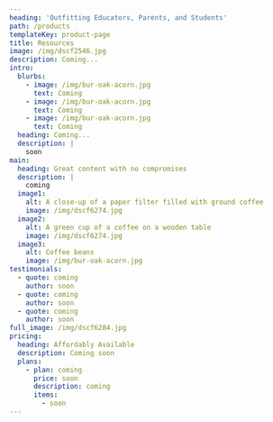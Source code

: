 ```yaml
---
heading: 'Outfitting Educators, Parents, and Students'
path: /products
templateKey: product-page
title: Resources
image: /img/dscf2546.jpg
description: Coming...
intro:
  blurbs:
    - image: /img/bur-oak-acorn.jpg
      text: Coming
    - image: /img/bur-oak-acorn.jpg
      text: Coming
    - image: /img/bur-oak-acorn.jpg
      text: Coming
  heading: Coming...
  description: |
    soon
main:
  heading: Great content with no compromises
  description: |
    coming
  image1:
    alt: A close-up of a paper filter filled with ground coffee
    image: /img/dscf6274.jpg
  image2:
    alt: A green cup of a coffee on a wooden table
    image: /img/dscf6274.jpg
  image3:
    alt: Coffee beans
    image: /img/bur-oak-acorn.jpg
testimonials:
  - quote: coming
    author: soon
  - quote: coming
    author: soon
  - quote: coming
    author: soon
full_image: /img/dscf6284.jpg
pricing:
  heading: Affordably Available
  description: Coming soon
  plans:
    - plan: coming
      price: soon
      description: coming
      items:
        - soon
---
```

